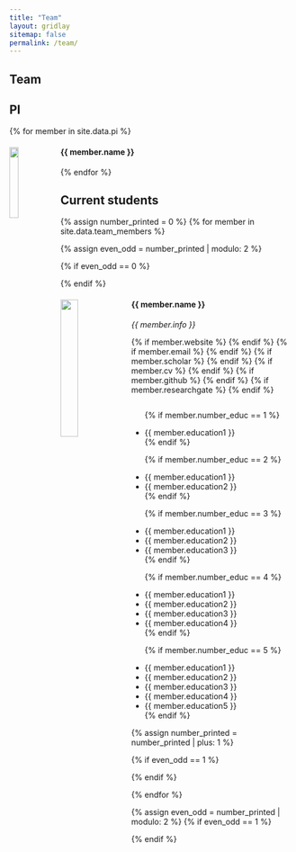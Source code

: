 ```yaml
---
title: "Team"
layout: gridlay
sitemap: false
permalink: /team/
---
```


## Team

<!---

 **We are  looking for new PhD students, Postdocs, and Master students to join the team** [(see openings)]({{ site.url }}{{ site.baseurl }}/vacancies) **!**
 -->

<!--- Jump to [staff](#staff), [master and bachelor students](#master-and-bachelor-students), [alumni](#alumni), [administrative support](#administrative-support), [lab visitors](#lab-visitors). -->

## PI

{% for member in site.data.pi %}

<div class="row">
  <img src="{{ site.url }}{{ site.baseurl }}/images/teampic/{{ member.photo }}" class="img-responsive" width="18%" style="float: left" />
  <h4>{{ member.name }}</h4>
  <!--<i>{{ member.info }}</i><br>-->
  <!-- {% if member.website %}<a href="{{ member.website }}" target="_blank"><i class="fa fa-home fa-2x"></i></a> {% endif %} -->
  <!-- {% if member.email %}<a href="mailto:{{ member.email }}" target="_blank"><i class="fa fa-envelope-square fa-2x"></i></a> {% endif %} -->
  <!-- {% if member.scholar %} <a href="{{ member.scholar }}" target="_blank"><i class="ai ai-google-scholar-square ai-2x"></i></a> {% endif %} -->
  <!-- {% if member.cv %} <a href="{{ member.cv }}" target="_blank"><i class="ai ai-cv-square ai-2x"></i></a> {% endif %} -->
  <!-- {% if member.github %} <a href="{{ member.github }}" target="_blank"><i class="fa fa-github-square fa-2x"></i></a> {% endif %} -->
  <!-- {% if member.researchgate %} <a href="{{ member.researchgate }}" target="_blank"><i class="ai ai-researchgate-square ai-2x"></i></a> {% endif %} -->
  <!-- <ul style="overflow: hidden"> -->

  <!--<li> {{ member.education1 }} </li>-->
  <!-- <li> {{ member.education2 }} </li>-->
  <!-- <li> {{ member.education3 }} </li>-->
  <!-- <li> {{ member.education4 }} </li>-->
  <!--<li> {{ member.education5 }} </li>-->
  <!-- <li> {{ member.education6 }} </li> -->

  <!--</ul>-->
</div>

{% endfor %}


## Current students
{% assign number_printed = 0 %}
{% for member in site.data.team_members %}

{% assign even_odd = number_printed | modulo: 2 %}

{% if even_odd == 0 %}
<div class="row">
{% endif %}

<div class="col-sm-6 clearfix">
  <img src="{{ site.url }}{{ site.baseurl }}/images/teampic/{{ member.photo }}" class="img-responsive" width="25%" style="float: left" />
  <h4>{{ member.name }}</h4>
  <i>{{ member.info }}<br></i>

  {% if member.website %}<a href="{{ member.website }}" target="_blank"><i class="fa fa-home fa-2x"></i></a> {% endif %}
  {% if member.email %}<a href="mailto:{{ member.email }}" target="_blank"><i class="fa fa-envelope-square fa-2x"></i></a> {% endif %}
  {% if member.scholar %} <a href="{{ member.scholar }}" target="_blank"><i class="ai ai-google-scholar-square ai-2x"></i></a> {% endif %}
  {% if member.cv %} <a href="{{ member.cv }}" target="_blank"><i class="ai ai-cv-square ai-2x"></i></a> {% endif %}
  {% if member.github %} <a href="{{ member.github }}" target="_blank"><i class="fa fa-github-square fa-2x"></i></a> {% endif %}
  {% if member.researchgate %} <a href="{{ member.researchgate }}" target="_blank"><i class="ai ai-researchgate-square ai-2x"></i></a> {% endif %}
  <ul style="overflow: hidden">

  {% if member.number_educ == 1 %}
  <li> {{ member.education1 }} </li>
  {% endif %}

  {% if member.number_educ == 2 %}
  <li> {{ member.education1 }} </li>
  <li> {{ member.education2 }} </li>
  {% endif %}

  {% if member.number_educ == 3 %}
  <li> {{ member.education1 }} </li>
  <li> {{ member.education2 }} </li>
  <li> {{ member.education3 }} </li>
  {% endif %}

  {% if member.number_educ == 4 %}
  <li> {{ member.education1 }} </li>
  <li> {{ member.education2 }} </li>
  <li> {{ member.education3 }} </li>
  <li> {{ member.education4 }} </li>
  {% endif %}

  {% if member.number_educ == 5 %}
  <li> {{ member.education1 }} </li>
  <li> {{ member.education2 }} </li>
  <li> {{ member.education3 }} </li>
  <li> {{ member.education4 }} </li>
  <li> {{ member.education5 }} </li>
  {% endif %}

  </ul>
</div>

{% assign number_printed = number_printed | plus: 1 %}

{% if even_odd == 1 %}
</div>
{% endif %}

{% endfor %}

{% assign even_odd = number_printed | modulo: 2 %}
{% if even_odd == 1 %}
</div>
{% endif %}

<!---

## Alumni

{% assign number_printed = 0 %}
{% for member in site.data.alumni_members %}

{% assign even_odd = number_printed | modulo: 2 %}

{% if even_odd == 0 %}
<div class="row">
{% endif %}

<div class="col-sm-6 clearfix">
  <img src="{{ site.url }}{{ site.baseurl }}/images/teampic/{{ member.photo }}" class="img-responsive" width="25%" style="float: left" />
  <h4>{{ member.name }}</h4>
  <i>{{ member.duration }} <br> Role: {{ member.info }}</i>
  <ul style="overflow: hidden">

  </ul>
</div>

{% assign number_printed = number_printed | plus: 1 %}

{% if even_odd == 1 %}
</div>
{% endif %}

{% endfor %}

{% assign even_odd = number_printed | modulo: 2 %}
{% if even_odd == 1 %}
</div>
{% endif %}


{% if site.data.alumni_visitors %}
## Former M.S./B.S Students, Visitors
<div class="row">
<div class="col-sm-6 clearfix">
{% for member in site.data.alumni_visitors %}
{{ member.name }}
{% endfor %}
</div>
</div>
{% endif %}



## Administrative Support
<a href="exampleemail@gmail.com">Example staff</a> is helping us (and other groups) with administration.
-->

